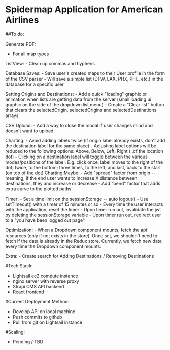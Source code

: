 # Spidermap Application for American Airlines

##To do:

  Generate PDF:
   - For all map types

  ListView:
    - Clean up commas and hyphens

  Database Saves:
    - Save user's created maps to their User profile in the form of the CSV parser
    - Will save a simple list (DFW, LAX, PHX, PHL, etc.) in the database for a specific user

  Setting Origins and Destinations:
    - Add a quick "loading" graphic or animation when lists are getting data from the server
      (small loading ui graphic on the side of the dropdown list menu)
    - Create a "Clear list" button that clears the selectedOrigin, selectedOrigins and selectedDestinations arrays

  CSV Upload:
    - Add a way to close the modal if user changes mind and doesn't want to upload

  Charting:
    - Avoid adding labels twice (if origin label already exists, don't add the destination label for the same place)
    - Adjusting label options will be reduced to the following options: Above, Below, Left, Right
      (..of the location dot)
    - Clicking on a destination label will toggle between the various modes/positions of the label.
      E.g. click once, label moves to the right of the dot; twice, to the bottom; three times, to the left; and last, back to the start (on top of the dot)
    Charting:Maybe:
      - Add "spread" factor from origin -- meaning, if the end user wants to increase X distance between destinations, they and increase or decrease
      - Add "bend" factor that adds extra curve to the plotted paths


  Timer:
    - Set a time limit on the sessionStorage -- auto logout()
    - Use setTimeout() with a timer of 15 minutes or so
    - Every time the user interacts with the application, reset the timer
    - Upon timer run out, invalidate the jwt by deleting the sessionStorage variable
    - Upon timer run out, redirect user to a "you have been logged out page"

  Optimization:
    - When a Dropdown component mounts, fetch the api resources (only if not exists in the store). Once set, we shouldn't need to fetch if the data is already in the Redux store. Currently, we fetch new data every time the Dropdown component mounts.

  Extra:
    - Create search for Adding Destinations / Removing Destinations


#Tech Stack:
  - Lightsail ec2 compute instance
  - nginx server with reverse proxy
  - Strapi CMS API backend
  - React frontend

#Current Deployment Method:
  - Develop API on local machine
  - Push commits to github
  - Pull from git on Lightsail instance

#Scaling:
  - Pending / TBD
